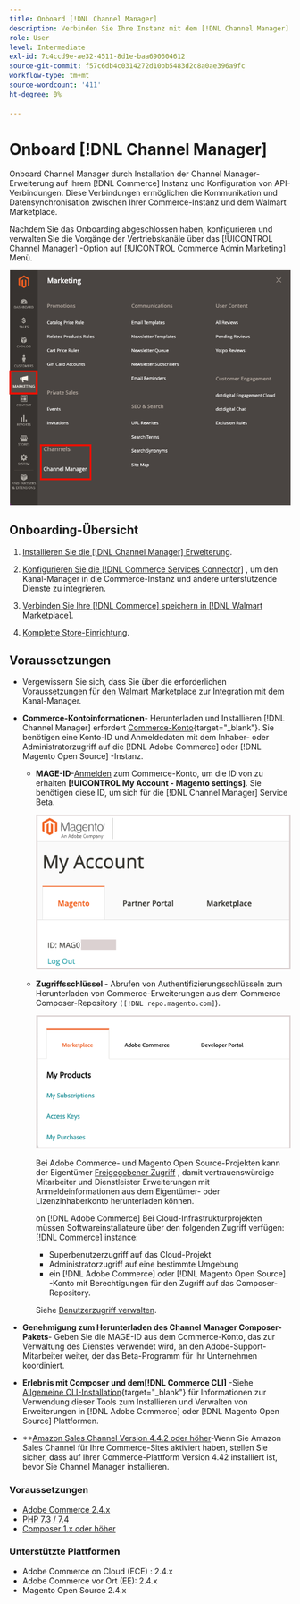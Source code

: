 ```yaml
---
title: Onboard [!DNL Channel Manager]
description: Verbinden Sie Ihre Instanz mit dem [!DNL Channel Manager] -Service durch Ausführen einiger Onboarding-Schritte.
role: User
level: Intermediate
exl-id: 7c4ccd9e-ae32-4511-8d1e-baa690604612
source-git-commit: f57c6db4c0314272d10bb5483d2c8a0ae396a9fc
workflow-type: tm+mt
source-wordcount: '411'
ht-degree: 0%

---
```


# Onboard [!DNL Channel Manager]

Onboard Channel Manager durch Installation der Channel Manager-Erweiterung auf Ihrem [!DNL Commerce] Instanz und Konfiguration von API-Verbindungen. Diese Verbindungen ermöglichen die Kommunikation und Datensynchronisation zwischen Ihrer Commerce-Instanz und dem Walmart Marketplace.

Nachdem Sie das Onboarding abgeschlossen haben, konfigurieren und verwalten Sie die Vorgänge der Vertriebskanäle über das [!UICONTROL Channel Manager] -Option auf [!UICONTROL Commerce Admin Marketing] Menü.

![[!DNL Channel Manager] Option in der Admin-Ansicht](assets/channel-manager-admin-view.png)

## Onboarding-Übersicht

1. [Installieren Sie die [!DNL Channel Manager] Erweiterung](install.md).

1. [Konfigurieren Sie die [!DNL Commerce Services Connector]](connect.md) , um den Kanal-Manager in die Commerce-Instanz und andere unterstützende Dienste zu integrieren.

1. [Verbinden Sie Ihre [!DNL Commerce] speichern in [!DNL Walmart Marketplace]](connect.md).

1. [Komplette Store-Einrichtung](complete-store-setup.md).

## Voraussetzungen

- Vergewissern Sie sich, dass Sie über die erforderlichen [Voraussetzungen für den Walmart Marketplace](walmart-prerequisites.md) zur Integration mit dem Kanal-Manager.

- **Commerce-Kontoinformationen**- Herunterladen und Installieren [!DNL Channel Manager] erfordert [Commerce-Konto](https://docs.magento.com/user-guide/magento/magento-account.html){target=&quot;_blank&quot;}. Sie benötigen eine Konto-ID und Anmeldedaten mit dem Inhaber- oder Administratorzugriff auf die [!DNL Adobe Commerce] oder [!DNL Magento Open Source] -Instanz.

   - **MAGE-ID**-[Anmelden](https://account.magento.com/customer/account/login/) zum Commerce-Konto, um die ID von zu erhalten **[!UICONTROL My Account - Magento settings]**. Sie benötigen diese ID, um sich für die [!DNL Channel Manager] Service Beta.

      ![[!DNL MAGEID] in den Commerce-Kontoeinstellungen](assets/mageid-my-commerce-account.png)

   - **Zugriffsschlüssel -** Abrufen von Authentifizierungsschlüsseln zum Herunterladen von Commerce-Erweiterungen aus dem Commerce Composer-Repository `([!DNL repo.magento.com]`).

      ![[!UICONTROL Commerce Marketplace access keys]](assets/commerce-marketplace-access-keys.png)

      Bei Adobe Commerce- und Magento Open Source-Projekten kann der Eigentümer [Freigegebener Zugriff](https://docs.magento.com/user-guide/magento/magento-account-share.html) , damit vertrauenswürdige Mitarbeiter und Dienstleister Erweiterungen mit Anmeldeinformationen aus dem Eigentümer- oder Lizenzinhaberkonto herunterladen können.

      on [!DNL Adobe Commerce] Bei Cloud-Infrastrukturprojekten müssen Softwareinstallateure über den folgenden Zugriff verfügen: [!DNL Commerce] instance:

      - Superbenutzerzugriff auf das Cloud-Projekt
      - Administratorzugriff auf eine bestimmte Umgebung
      - ein [!DNL Adobe Commerce] oder [!DNL Magento Open Source] -Konto mit Berechtigungen für den Zugriff auf das Composer-Repository.

      Siehe [Benutzerzugriff verwalten](https://devdocs.magento.com/cloud/project/user-admin.html).


- **Genehmigung zum Herunterladen des Channel Manager Composer-Pakets**- Geben Sie die MAGE-ID aus dem Commerce-Konto, das zur Verwaltung des Dienstes verwendet wird, an den Adobe-Support-Mitarbeiter weiter, der das Beta-Programm für Ihr Unternehmen koordiniert.
- **Erlebnis mit Composer und dem[!DNL Commerce CLI]** -Siehe [Allgemeine CLI-Installation](https://devdocs.magento.com/extensions/install/){target=&quot;_blank&quot;} für Informationen zur Verwendung dieser Tools zum Installieren und Verwalten von Erweiterungen in [!DNL Adobe Commerce] oder [!DNL Magento Open Source] Plattformen.
- **[Amazon Sales Channel Version 4.4.2 oder höher](https://experienceleague.adobe.com/docs/commerce-channels/amazon/release-notes.html)-Wenn Sie Amazon Sales Channel für Ihre Commerce-Sites aktiviert haben, stellen Sie sicher, dass auf Ihrer Commerce-Plattform Version 4.42 installiert ist, bevor Sie Channel Manager installieren.


### Voraussetzungen

- [Adobe Commerce 2.4.x](https://devdocs.magento.com/release/released-versions.html)
- [PHP 7.3 / 7.4](https://devdocs.magento.com/guides/v2.4/install-gde/prereq/php-settings.html)
- [Composer 1.x oder höher](https://devdocs.magento.com/cloud/reference/cloud-composer.html)


### Unterstützte Plattformen

- Adobe Commerce on Cloud (ECE) : 2.4.x
- Adobe Commerce vor Ort (EE): 2.4.x
- Magento Open Source 2.4.x

